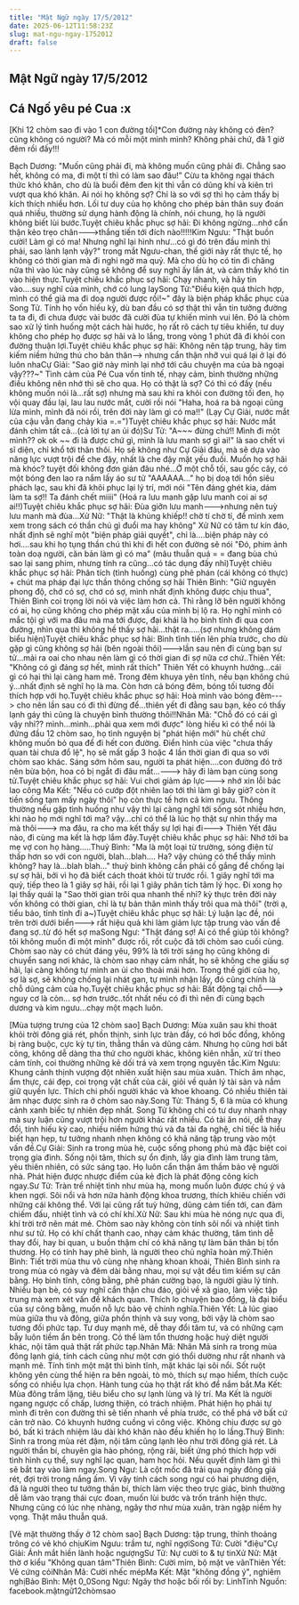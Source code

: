 ```yaml
---
title: "Mật Ngữ ngày 17/5/2012"
date: 2025-06-12T11:58:23Z
slug: mat-ngu-ngay-1752012
draft: false
---
```


## Mật Ngữ ngày 17/5/2012

## Cá Ngố yêu pé Cua :x

[Khi 12 chòm sao đi vào 1 con đường tối]*Con đường này không có đèn? cũng không có người? Mà có mỗi một mình mình? Không phải chứ, đã 1 giờ đêm rồi đấy!!! 

 Bạch Dương: "Muốn cũng phải đi, mà không muốn cũng phải đi. Chẳng sao hết, không có ma, đi một tí thì có làm sao đâu!” Cừu ta không ngại thách thức khó khăn, cho dù là buổi đêm đen kịt thì vẫn có dũng khí và kiên trì vượt qua khó khăn. Ai nói họ không sợ? Chỉ là so với sợ thì họ cảm thấy bị kích thích nhiều hơn. Lối tư duy của họ không cho phép bản thân suy đoán quá nhiều, thường sử dụng hành động là chính, nói chung, họ là người không biết lùi bước.Tuyệt chiêu khắc phục sợ hãi: Đi không ngừng...nhớ cẩn thận kẻo trẹo chân--->thắng tiến tới đích nào!!!!!Kim Ngưu: "Thật buồn cười! Làm gì có ma! Nhưng nghĩ lại hình như...có gì đó trên đầu mình thì phải, sao lành lạnh vậy?" trong mắt Ngưu-chan, thế giới này rất thực tế, họ không có thời gian mà đi nghi ngờ ma quỷ. Mà cho dù họ có tin đi chăng nữa thì vào lúc này cũng sẽ không để suy nghĩ ấy lấn át, và cảm thấy khó tin vào hiện thực.Tuyệt chiêu khắc phục sợ hãi: Chạy nhanh, và hãy tin vào....suy nghĩ của mình, chớ có lung laySong Tử:"Điều kiện quá thích hợp, mình có thể giả ma đi doạ người được rồi!~" đây là biện pháp khắc phục của Song Tử. Tính họ vốn hiếu kỳ, dù ban đầu có sợ thật thì vẫn tin tưởng đường ta ta đi, đi chưa được vài bước đã cười đùa tự khiến mình vui lên. Đó là chòm sao xử lý tình huống một cách hài hước, họ rất rõ cách tự tiêu khiển, tư duy không cho phép họ được sợ hãi và lo lắng, trong vòng 1 phút đã đi khỏi con đường thuận lợi.Tuyệt chiêu khắc phục sợ hãi: Không nên tập trung, hãy tìm kiếm niềm hứng thú cho bản thân--> nhưng cẩn thận nhỡ vui quá lại ở lại đó luôn nhaCự Giải: "Sao giờ này mình lại nhớ tới câu chuyện ma của bà ngoại vậy???~" Tình cảm của Pé Cua vốn tinh tế, nhạy cảm, bình thường những điều không nên nhớ thì sẽ cho qua. Họ có thật là sợ? Có thì có đấy (nếu không muốn nói là...rất sợ) nhưng mà sau khi ra khỏi con đường tối đen, họ vội quay đầu lại, lau lau nước mắt, cười rồi nói "Haha, hoá ra bà ngoại cũng lừa mình, mình đã nói rồi, trên đời này làm gì có ma!!" (Lạy Cự Giải, nước mắt của cậu vẫn đang chảy kìa =.=")Tuyệt chiêu khắc phục sợ hãi: Nước mắt đánh chìm tất cả...(cả lời tự an ủi đó)Sư Tử: "A~~~ đừng chứ!! Mình đi một mình?? ok ok ~~ đi là được chứ gì, mình là lưu manh sợ gì ai!" là sao chết vì sĩ diện, chỉ khổ tới thân thôi. Họ sẽ không như Cự Giải đâu, mà sẽ dựa vào năng lực vượt trội để che đậy, nhất là che đậy mặt yếu đuối. Muốn họ sợ hãi mà khóc? tuyệt đối không đơn giản đâu nhé...Ở một chỗ tối, sau gốc cây, có một bóng đen lao ra nắm lấy áo sư tử "AAAAAA..." họ bị doạ tới hồn siêu phách lạc, sau khi đã khôi phục lại lý trí, mới nói "Tên đáng ghét kia, dám làm ta sợ!! Ta đánh chết miiii" (Hoá ra lưu manh gặp lưu manh coi ai sợ ai!!)Tuyệt chiêu khắc phục sợ hãi: Đùa giỡn lưu manh--->nhưng nên tuỳ lưu manh mà đùa...Xử Nữ: "Thật là khủng khiếp!! chờ tí chờ tí, để mình xem xem trong sách có thần chú gì đuổi ma hay không" Xử Nữ có tâm tư kín đáo, nhất định sẽ nghĩ một "biện pháp giải quyết", chỉ là....biện pháp này có hơi....sau khi họ tụng thần chú thì khi đi hết con đường sẽ nói "Đó, phim ảnh toàn doạ người, căn bản làm gì có ma" (mâu thuẫn quá = = đang bùa chú sao lại sang phim, nhưng tính ra cũng...có tác dụng đấy nhỉ)Tuyệt chiêu khắc phục sợ hãi: Phân tích (tình huống) cùng phê phán (cái không có thực) + chút ma pháp đại lực thần thông chống sợ hãi Thiên Bình: "Giữ nguyên phong độ, chớ có sợ, chớ có sợ, mình nhất định không được chịu thua", Thiên Bình coi trọng lời nói và việc làm hơn cả. Thì rằng lỡ bên người không có ai, họ cũng không cho phép mặt xấu của mình bị lộ ra. Họ nghĩ mình có mắc tội gì với ma đâu mà ma tới được, đại khái là họ bình tĩnh đi qua con đường, nhìn qua thì không hề thấy sợ hãi...thật ra.....(sợ nhưng không dám biểu hiện)Tuyệt chiêu khắc phục sợ hãi: Bình tĩnh tiến lên phía trước, cho dù gặp gì cũng không sợ hãi (bên ngoài thôi)--->lần sau nên đi cùng bạn sư tử...mải ra oai cho nhau nên làm gì có thời gian đi sợ nữa cơ chứ..Thiên Yết: "Không có gì đáng sợ hết, mình rất thích" Thiên Yết có khuynh hướng...cái gì có hại thì lại càng ham mê. Trong đêm khuya yên tĩnh, nếu bạn không chú ý...nhất định sẽ nghĩ họ là ma. Còn hơn cả bóng đêm, bóng tối tương đối thích hợp với họ.Tuyệt chiêu khắc phục sợ hãi: Hoà mình vào bóng đêm---> cho nên lần sau có đi thì đừng để...thiên yết đi đằng sau bạn, kẻo có thấy lạnh gáy thì cũng là chuyện bình thường thôi!!Nhân Mã: "Chỗ đó có cái gì vậy nhỉ?? mình...mình...phải qua xem mới được" lòng hiếu kì có thể nói là đứng đầu 12 chòm sao, họ tình nguyện bị "phát hiện mới" hù chết chứ không muốn bỏ qua để đi hết con đường. Điển hình của việc "chưa thấy quan tài chưa đổ lệ", họ sẽ mất gấp 3 hoặc 4 lần thời gian đi qua so với chòm sao khác. Sáng sớm hôm sau, người ta phát hiện....con đường đó trở nên bừa bộn, hoa cỏ bị ngắt đi đâu mất...---> hãy đi làm bạn cùng song tử.Tuyệt chiêu khắc phục sợ hãi: Vui chơi giảm áp lực---> nhớ xin lỗi bác lao công Ma Kết: "Nếu có cướp đột nhiên lao tới thì làm gì bây giờ? còn ít tiền sống tạm mấy ngày thôi" họ còn thực tế hơn cả kim ngưu. Thông thường nếu gặp tình huống như vậy thì lại càng nghĩ tới sống sót nhiều hơn, khi nào họ mới nghĩ tới ma? vậy...chỉ có thể là lúc họ thật sự nhìn thấy ma mà thôi---> ma đâu, ra cho ma kết thấy sự lợi hại đi---> Thiên Yết đâu nào, đi cùng ma kết là hợp lắm đây.Tuyệt chiêu khắc phục sợ hãi: Nhớ tới ba mẹ vợ con họ hàng.....Thuỷ Bình: "Ma là một loại từ trường, sóng điện từ thấp hơn so với con người, blah...blah.... Ha? vậy chúng có thể thấy mình không? hay là...blah blah..." thuỷ bình không cần phải cố gắng để chống lại sự sợ hãi, bởi vì họ đã biết cách thoát khỏi từ trước rồi. 1 giây nghĩ tới ma quỷ, tiếp theo là 1 giây sợ hãi, rồi lại 1 giây phân tích tâm lý học. Đi xong họ lại thấy quái lạ "Sao thời gian trôi qua nhanh thế nhỉ? kỳ thực trên đời này vốn không có thời gian, chỉ là tự bản thân mình thấy trôi qua mà thôi" (trời ạ, tiểu bảo, tỉnh tỉnh đi a~)Tuyệt chiêu khắc phục sợ hãi: Lý luận lạc đề, nói trên trời dưới biển---> rất hiệu quả khi làm giảm lực tập trung vào vấn đề đang sợ..từ đó hết sợ maSong Ngư: "Thật đáng sợ! Ai có thể giúp tôi không? tôi không muốn đi một mình" được rồi, rốt cuộc đã tới chòm sao cuối cùng. Chòm sao này có chút đáng yêu, 99% là tới trời sáng họ cũng không di chuyển sang nơi khác, là chòm sao nhạy cảm nhất, họ sẽ không che giấu sợ hãi, lại càng không tự mình an ủi cho thoải mái hơn. Trong thế giới của họ, sợ là sợ, sẽ không chống lại nhát gan, tự mình nhận lấy, đó cũng chính là chỗ dũng cảm của họ.Tuyệt chiêu khắc phục sợ hãi: Bất động tại chỗ---> nguy cơ là còn... sợ hơn trước..tốt nhất nếu có đi thì nên đi cùng bạch dương và kim ngưu...chạy một mạch luôn.
 
 [Mùa tượng trưng của 12 chòm sao]
Bạch Dương: Mùa xuân sau khi thoát khỏi trời đông giá rét, phồn thịnh, sinh lực tràn đầy, có hơi bốc đồng, không bị ràng buộc, cực kỳ tự tin, thẳng thắn và dũng cảm. Nhưng họ cũng hơi bất công, không dễ dàng tha thứ cho người khác, không kiên nhẫn, xử trí theo cảm tính, coi thường những kẻ dối trá và xem trọng nguyên tắc.Kim Ngưu: Khung cảnh thịnh vượng đột nhiên xuất hiện sau mùa xuân. Thích âm nhạc, ẩm thực, cái đẹp, coi trọng vật chất của cải, giỏi về quản lý tài sản và nắm giữ quyền lực. Thích chi phối người khác và khoe khoang. Có nhiều thiên tài âm nhạc được sinh ra ở chòm sao này.Song Tử: Tháng 5, 6 là mùa có khung cảnh xanh biếc tự nhiên đẹp nhất. Song Tử không chỉ có tư duy nhanh nhạy mà suy luận cũng vượt trội hơn người khác rất nhiều. Có tài ăn nói, dễ thay đổi, tính hiếu kỳ cao, nhiều niềm hứng thú và đa tài đa nghệ, chỉ tiếc là hiểu biết hạn hẹp, tư tưởng nhanh nhẹn không có khả năng tập trung vào một vấn đề.Cự Giải: Sinh ra trong mùa hè, cuộc sống phong phú mà đặc biệt coi trọng gia đình. Sống nội tâm, thích sự ổn định, lấy gia đình làm trung tâm, yêu thiên nhiên, có sức sáng tạo. Họ luôn cẩn thận âm thầm bảo vệ người nhà. Phát hiện được nhược điểm của kẻ địch là phát động công kích ngay.Sư Tử: Tràn trề nhiệt tình như mùa hạ, mong muốn luôn được chú ý và khen ngợi. Sôi nổi và hơn nữa hành động khoa trương, thích khiêu chiến với những cái không thể. Với lại cũng rất tuỳ hứng, dũng cảm tiến tới, can đảm chiếm đấu, nhiệt tình và có chí khí.Xử Nữ: Sau khi mùa hè nóng nực qua đi, khí trời trở nên mát mẻ. Chòm sao này không còn tính sôi nổi và nhiệt tình như sư tử. Họ có khí chất thanh cao, nhạy cảm khác thường, tâm tình dễ thay đổi, hay bi quan, u buồn thậm chí có khả năng tự làm bản thân bị tổn thương. Họ có tính hay phê bình, là người theo chủ nghĩa hoàn mỹ.Thiên Bình: Tiết trời mùa thu vô cùng nhẹ nhàng khoan khoái, Thiên Bình sinh ra trong mùa có ngày và đêm dài bằng nhau, mọi sự vật đều tìm kiếm sự cân bằng. Họ bình tĩnh, công bằng, phê phán cường bạo, là người giàu lý tính. Nhiều bạn bè, có suy nghĩ cẩn thận chu đáo, giỏi về xã giao, làm việc tập trung mà xem xét vấn đề khách quan. Thích lo chuyện bao đồng, là đại biểu của sự công bằng, muốn nỗ lực bảo vệ chính nghĩa.Thiên Yết: Là lúc giao mùa giữa thu và đông, giữa phồn thịnh và suy vong, bởi vậy là chòm sao tương đối phức tạp. Tư duy mạnh mẽ, dễ thay đổi tâm tư, và có những cạm bẫy luôn tiềm ẩn bên trong. Có thể làm tổn thương hoặc huỷ diệt người khác, nội tâm quả thật rất phức tạp.Nhân Mã: Nhân Mã sinh ra trong mùa đông lạnh giá, tính cách cũng như một cơn gió thổi dường như rất nhanh và mạnh mẽ. Tính tình một mặt thì bình tĩnh, mặt khác lại sôi nổi. Sốt ruột không yên cùng thể hiện ra bên ngoài, tò mò, thích sự mạo hiểm, thích cuộc sống có nhiều lựa chọn. Hành tung của họ thật rất khó để nắm bắt.Ma Kết: Mùa đông trầm lặng, tiêu biểu cho sự lạnh lùng và lý trí. Ma Kết là người ngang ngược cố chấp, lương thiện, có trách nhiệm. Phát hiện họ phải tự mình đi trên con đường thì sẽ tiến nhanh về phía trước, có thể phá vỡ bất cứ cản trở nào. Có khuynh hướng cuồng vì công việc. Không chịu được sự gò bó, bất kì trách nhiệm lâu dài khó khăn nào đều khiến họ lo lắng.Thuỷ Bình: Sinh ra trong mùa rét đậm, nội tâm cũng lạnh lẽo như trời đông giá rét. Là người thần bí, chuyên gia hào phóng, rộng rãi, biết ứng phó thích hợp với tình hình cụ thể, suy nghĩ lạc quan, ham học hỏi. Nếu quyết định làm gì thì sẽ bắt tay vào làm ngay.Song Ngư: Là cột mốc đã trải qua ngày đông giá rét, đợi trời trong nắng ấm. Vì vậy tính cách song ngư có hai phương diện, đã là người theo tư tưởng thần bí, thích làm việc theo trực giác, bình thường dễ lâm vào trạng thái cực đoan, muốn lùi bước và trốn tránh hiện thực. Nhưng cũng có lúc nhẹ nhàng, ngây thơ như mùa xuân, tràn ngập niềm hy vọng. Thật mâu thuẫn quá.
 
 [Vẻ mặt thường thấy ở 12 chòm sao]
Bạch Dương: tập trung, thỉnh thoảng trông có vẻ khó chịuKim Ngưu: trầm tư, nghĩ ngợiSong Tử: Cười "điệu"Cự Giải: Ánh mắt hiền lành hoặc ngượngSư Tử: Nự cười to & tự tinXử Nữ: Mặt thờ ơ kiểu "Không quan tâm"Thiên Bình: Cười mỉm, bộ mặt ve vãnThiên Yết: Vẻ cứng cỏiNhân Mã: Cười nhếc mépMa Kết: Mặt "không đồng ý", nghiêm nghịBảo Bình: Mệt 0_0Song Ngư: Ngây thơ hoặc bối rối by: LinhTinh
Nguồn: facebook.mậtngữ12chòmsao